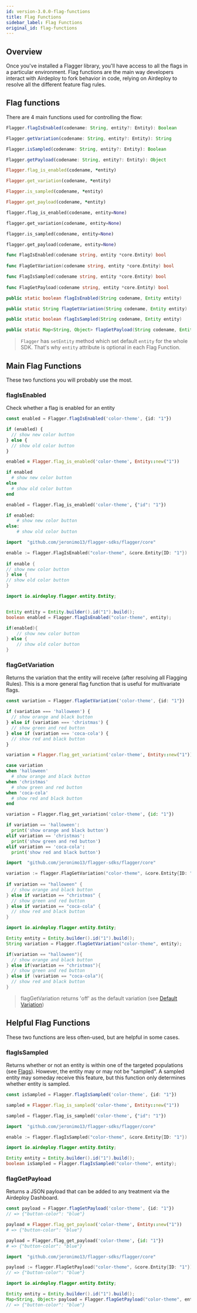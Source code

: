 ```yaml
---
id: version-3.0.0-flag-functions
title: Flag Functions
sidebar_label: Flag Functions
original_id: flag-functions
---
```

## Overview
Once you've installed a Flagger library, you'll have access to all the flags in a particular environment. 
Flag functions are the main way developers interact with Airdeploy to fork behavior in code, relying on 
Airdeploy to resolve all the different feature flag rules.

## Flag functions
There are 4 main functions used for controlling the flow:
<!--DOCUSAURUS_CODE_TABS-->
<!--Javascript-->
```typescript
Flagger.flagIsEnabled(codename: String, entity?: Entity): Boolean

Flagger.getVariation(codename: String, entity?: Entity): String

Flagger.isSampled(codename: String, entity?: Entity): Boolean

Flagger.getPayload(codename: String, entity?: Entity): Object

```
<!--Ruby-->
```ruby
Flagger.flag_is_enabled(codename, *entity)

Flagger.get_variation(codename, *entity)

Flagger.is_sampled(codename, *entity)

Flagger.get_payload(codename, *entity)
```
<!--Python-->
```python
flagger.flag_is_enabled(codename, entity=None)

flagger.get_variation(codename, entity=None)

flagger.is_sampled(codename, entity=None)

flagger.get_payload(codename, entity=None)
```
<!--Go-->
```go
func FlagIsEnabled(codename string, entity *core.Entity) bool
 
func FlagGetVariation(codename string, entity *core.Entity) bool

func FlagIsSampled(codename string, entity *core.Entity) bool
 
func FlagGetPayload(codename string, entity *core.Entity) bool 
```
<!--Java-->
```java
public static boolean flagIsEnabled(String codename, Entity entity) 

public static String flagGetVariation(String codename, Entity entity) 

public static boolean flagIsSampled(String codename, Entity entity) 

public static Map<String, Object> flagGetPayload(String codename, Entity entity) 
```
<!--END_DOCUSAURUS_CODE_TABS-->

> `Flagger` has `setEntity` method which set default `entity` for the whole SDK. 
>That's why `entity` attribute is optional in each Flag Function.  

## Main Flag Functions
These two functions you will probably use the most.

### flagIsEnabled
Check whether a flag is enabled for an entity
<!--DOCUSAURUS_CODE_TABS-->
<!--Javascript-->
```typescript
const enabled = Flagger.flagIsEnabled('color-theme', {id: "1"})

if (enabled) {
  // show new color button
} else {
  // show old color button
}
```
<!--Ruby-->
```ruby
enabled = Flagger.flag_is_enabled('color-theme', Entity::new("1"))

if enabled
  # show new color button
else 
  # show old color button
end
```
<!--Python-->
```python
enabled = flagger.flag_is_enabled('color-theme', {"id": "1"})

if enabled:
    # show new color button
else:
    # show old color button
```
<!--Go-->
```go
import 	"github.com/jeronimo13/flagger-sdks/flagger/core"

enable := flagger.FlagIsEnabled("color-theme", &core.Entity{ID: "1"})
	
if enable {
// show new color button
} else { 
// show old color button
}
```
<!--Java-->
```java
import io.airdeploy.flagger.entity.Entity;


Entity entity = Entity.builder().id("1").build();
boolean enabled = Flagger.flagIsEnabled("color-theme", entity);

if(enabled){
    // show new color button
} else {
    // show old color button
}
```
<!--END_DOCUSAURUS_CODE_TABS-->


### flagGetVariation
Returns the variation that the entity will receive (after resolving all Flagging Rules). 
This is a more general flag function that is useful for multivariate flags.
<!--DOCUSAURUS_CODE_TABS-->
<!--Javascript-->
```typescript
const variation = Flagger.flagGetVariation('color-theme', {id: "1"})

if (variation === 'halloween') {
  // show orange and black button
} else if (variation === 'christmas') {
  // show green and red button
} else if (variation === 'coca-cola') {
  // show red and black button
}
```
<!--Ruby-->
```ruby
variation = Flagger.flag_get_variation('color-theme', Entity::new("1"))

case variation 
when 'halloween'
  # show orange and black button
when 'christmas'
  # show green and red button
when 'coca-cola'
  # show red and black button
end
```
<!--Python-->
```python
variation = Flagger.flag_get_variation('color-theme', {id: "1"})

if variation == 'halloween': 
  print('show orange and black button')
elif variation == 'christmas':
  print('show green and red button')
elif variation == 'coca-cola':
  print('show red and black button')

```
<!--Go-->
```go
import 	"github.com/jeronimo13/flagger-sdks/flagger/core"

variation := flagger.FlagGetVariation("color-theme", &core.Entity{ID: "1"})
	
if variation == "halloween" {
  // show orange and black button
} else if variation == "christmas" { 
  // show green and red button
} else if variation == "coca-cola" {
  // show red and black button
}
```
<!--Java-->
```java
import io.airdeploy.flagger.entity.Entity;

Entity entity = Entity.builder().id("1").build();
String variation = Flagger.flagGetVariation("color-theme", entity);

if(variation == "halloween"){
  // show orange and black button
} else if(variation == "christmas"){
  // show green and red button
} else if (variation == "coca-cola"){
  // show red and black button
}
```
<!--END_DOCUSAURUS_CODE_TABS-->

> flagGetVariation returns 'off' as the default variation (see [Default Variation](./default-variation.md))

## Helpful Flag Functions
These two functions are less often-used, but are helpful in some cases.

### flagIsSampled
Returns whether or not an entity is within one of the targeted populations (see [Flags](../airdeploy/flags.md)). 
However, the entity may or may not be "sampled". A sampled entity may someday receive this feature, but this function only determines whether entity is sampled.
<!--DOCUSAURUS_CODE_TABS-->
<!--Javascript-->
```typescript
const isSampled = Flagger.flagIsSampled('color-theme', {id: "1"})
```
<!--Ruby-->
```ruby
sampled = Flagger.flag_is_sampled('color-theme', Entity::new("1"))
```
<!--Python-->
```python
sampled = flagger.flag_is_sampled('color-theme', {"id": "1"})
```
<!--Go-->
```go
import 	"github.com/jeronimo13/flagger-sdks/flagger/core"

enable := flagger.flagIsSampled("color-theme", &core.Entity{ID: "1"})
```
<!--Java-->
```java
import io.airdeploy.flagger.entity.Entity;

Entity entity = Entity.builder().id("1").build();
boolean isSampled = Flagger.flagIsSampled("color-theme", entity);
```
<!--END_DOCUSAURUS_CODE_TABS-->

### flagGetPayload
Returns a JSON payload that can be added to any treatment via the Airdeploy Dashboard.

<!--DOCUSAURUS_CODE_TABS-->
<!--Javascript-->
```typescript
const payload = Flagger.flagGetPayload('color-theme', {id: "1"})
// => {"button-color": "blue"}
```
<!--Ruby-->
```ruby
payload = Flagger.flag_get_payload('color-theme', Entity::new("1"))
# => {"button-color": "blue"}
```
<!--Python-->
```python
payload = Flagger.flag_get_payload('color-theme', {id: "1"})
# => {"button-color": "blue"}
```
<!--Go-->
```go
import 	"github.com/jeronimo13/flagger-sdks/flagger/core"

payload := flagger.FlagGetPayload("color-theme", &core.Entity{ID: "1"})
// => {"button-color": "blue"}
```
<!--Java-->
```java
import io.airdeploy.flagger.entity.Entity;

Entity entity = Entity.builder().id("1").build();
Map<String, Object> payload = Flagger.flagGetPayload("color-theme", entity);
// => {"button-color": "blue"}
```
<!--END_DOCUSAURUS_CODE_TABS-->